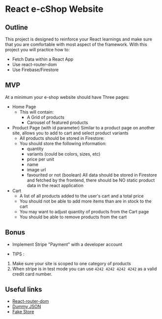 # React e-cShop Website

## Outline

This project is designed to reinforce your React learnings and make sure that you are comfortable with most aspect of the framework.
With this project you will practice how to:

- Fetch Data within a React App
- Use react-router-dom
- Use Firebase/Firestore

## MVP

At a minimum your e-shop website should have Three pages:

- Home Page
  - This will contain:
    - A Grid of products
    - Carousel of featured products
- Product Page (with id parameter) Similar to a product page on another site, allows you to add to cart and select product variants
  - All products should be stored in Firestore:
  - You should store the following information:
    - quantity
    - variants (could be colors, sizes, etc)
    - price per unit
    - name
    - image url
    - favourited or not (boolean)
      All data should be stored in Firestore and fetched by the frontend, there should be NO static product data in the react application
- Cart
  - A list of all products added to the user's cart and a total price
  - You should not be able to add more items than are in stock to the cart
  - You may want to adjust quantity of products from the Cart page
  - You should be able to remove products from the cart

## Bonus

- Implement Stripe "Payment" with a developer account

- TIPS :

1. Make sure your site is scoped to one category of products
2. When stripe is in test mode you can use `4242 4242 4242 4242` as a valid credit card number.

## Useful links

- [React-router-dom](https://reactrouter.com/docs/en/v6/getting-started/overview)
- [Dummy JSON](https://dummyjson.com/)
- [Fake Store](https://fakestoreapi.com/)
